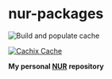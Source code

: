 # nur-packages

[comment]: # "Remove this if you don't use github actions"
![Build and populate cache](https://github.com/onemoresuza/nur-packages/workflows/Build%20and%20populate%20cache/badge.svg)

[comment]: # "Remove this if you don't use cachix"
[![Cachix Cache](https://img.shields.io/badge/cachix-nur-onemoresuza-blue.svg)](https://nur-onemoresuza.cachix.org)

**My personal [NUR](https://github.com/nix-community/NUR) repository**
